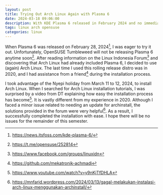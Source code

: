 ```yaml
---
layout: post
title: Trying Out Arch Linux Again with Plasma 6
date: 2024-03-18 09:06:00
description: With KDE Plasma 6 released in February 2024 and no immediate plans for it on OpenSUSE Tumbleweed, I decided to return to Arch Linux for a fresh experience.
tags: linux arch opensuse
categories: linux
---
```


When Plasma 6 was released on February 28, 2024[^1], I was eager to try it out. Unfortunately, OpenSUSE Tumbleweed will not be releasing Plasma 6 anytime soon[^2]. After reading information on the Linux Indonesia Forum[^3] and discovering that Arch Linux had already included Plasma 6, I decided to use (again) Arch Linux. The last time I used this rolling release distro was in 2020, and I had assistance from a friend[^4] during the installation process.

I took advantage of the Nyepi holiday from March 11 to 12, 2024, to install Arch Linux. When I searched for Arch Linux installation tutorials, I was surprised by a video from DT explaining how easy the installation process has become[^5]. It is vastly different from my experience in 2020. Although I faced a minor issue related to needing an update for archinstall, the solutions provided in the forum were very helpful[^6]. As a result, I successfully completed the installation with ease. I hope there will be no issues for the remainder of this semester. 

[^1]: https://news.itsfoss.com/kde-plasma-6/
[^2]: https://t.me/opensuse/252814
[^3]: https://www.facebook.com/groups/linuxidn
[^4]: https://github.com/mekatronik-achmadi 
[^5]: https://www.youtube.com/watch?v=y9nKjTfDHLA
[^6]: https://mnfarid.wordpress.com/2024/03/13/gagal-melakukan-instalasi-arch-linux-menggunakan-archinstall/
